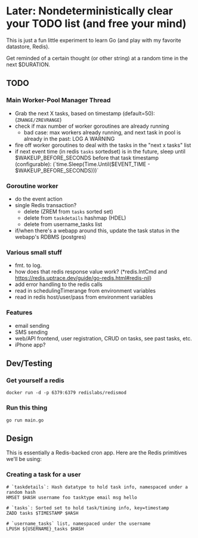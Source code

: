 # Later: Nondeterministically clear your TODO list (and free your mind)

This is just a fun little experiment to learn Go (and play with my favorite datastore, Redis).

Get reminded of a certain thought (or other string) at a random time in the next $DURATION.


## TODO

### Main Worker-Pool Manager Thread
- Grab the next X tasks, based on timestamp (default=50): (`ZRANGE/ZREVRANGE`)
- check if max number of worker goroutines are already running
  - bad case: max workers already running, and next task in pool is already in the past: LOG A WARNING
- fire off worker goroutines to deal with the tasks in the "next x tasks" list
- if next event time (in redis `tasks` sortedset) is in the future, sleep until $WAKEUP_BEFORE_SECONDS before that task timestamp (configurable): (`time.Sleep(Time.Until($EVENT_TIME - $WAKEUP_BEFORE_SECONDS)))`

### Goroutine worker
- do the event action
- single Redis transaction?
  - delete (ZREM from `tasks` sorted set)
  - delete from `taskdetails` hashmap (HDEL)
  - delete from username_tasks list
- if/when there's a webapp around this, update the task status in the webapp's RDBMS (postgres)

### Various small stuff
- fmt. to log.
- how does that redis response value work? (*redis.IntCmd and https://redis.uptrace.dev/guide/go-redis.html#redis-nil)
- add error handling to the redis calls
- read in schedulingTimerange from environment variables
- read in redis host/user/pass from environment variables

### Features
- email sending
- SMS sending
- web/API frontend, user registration, CRUD on tasks, see past tasks, etc.
- iPhone app?


## Dev/Testing

### Get yourself a redis
```
docker run -d -p 6379:6379 redislabs/redismod
```

### Run this thing
```go run main.go```


## Design

This is essentially a Redis-backed cron app. Here are the Redis primitives we'll be using:

### Creating a task for a user
```
# `taskdetails`: Hash datatype to hold task info, namespaced under a random hash
HMSET $HASH username foo tasktype email msg hello

# `tasks`: Sorted set to hold task/timing info, key=timestamp
ZADD tasks $TIMESTAMP $HASH

# `username_tasks` list, namespaced under the username
LPUSH ${USERNAME}_tasks $HASH
```
